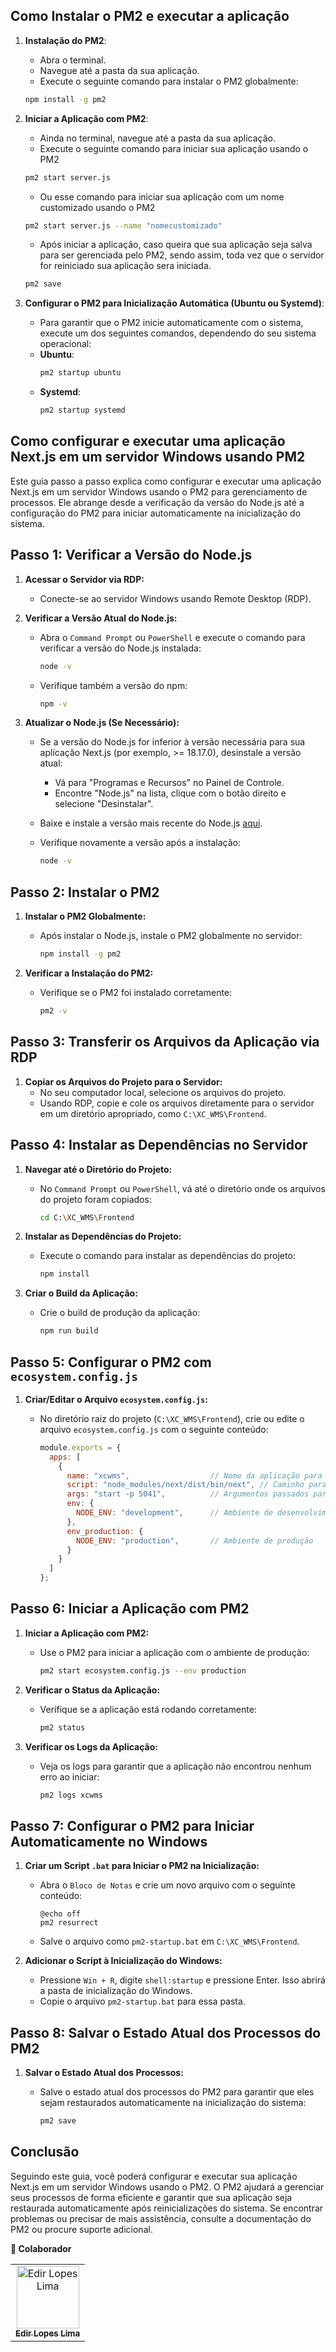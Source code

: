 ## Como Instalar o PM2 e executar a aplicação

1. **Instalação do PM2**:
    - Abra o terminal.
    - Navegue até a pasta da sua aplicação.
    - Execute o seguinte comando para instalar o PM2 globalmente:
    ```bash
    npm install -g pm2
    ```

2. **Iniciar a Aplicação com PM2**:
    - Ainda no terminal, navegue até a pasta da sua aplicação.
    - Execute o seguinte comando para iniciar sua aplicação usando o PM2
    ```bash
    pm2 start server.js
    ```
    - Ou esse comando para iniciar sua aplicação com um nome customizado usando o PM2 
    ```bash
    pm2 start server.js --name "nomecustomizado"
    ```
    - Após iniciar a aplicação, caso queira que sua aplicação seja salva para ser gerenciada pelo PM2, sendo assim, toda vez que o servidor for reiniciado sua aplicação sera iniciada.
    ```bash
    pm2 save
    ```

3. **Configurar o PM2 para Inicialização Automática (Ubuntu ou Systemd)**:
    - Para garantir que o PM2 inicie automaticamente com o sistema, execute um dos seguintes comandos, dependendo do seu sistema operacional:
    - **Ubuntu**:
        ```bash
        pm2 startup ubuntu
        ```
    - **Systemd**:
        ```bash
        pm2 startup systemd
        ```

## Como configurar e executar uma aplicação Next.js em um servidor Windows usando PM2

Este guia passo a passo explica como configurar e executar uma aplicação Next.js em um servidor Windows usando o PM2 para gerenciamento de processos. Ele abrange desde a verificação da versão do Node.js até a configuração do PM2 para iniciar automaticamente na inicialização do sistema.

## Passo 1: Verificar a Versão do Node.js

1. **Acessar o Servidor via RDP:**
   - Conecte-se ao servidor Windows usando Remote Desktop (RDP).

2. **Verificar a Versão Atual do Node.js:**
   - Abra o `Command Prompt` ou `PowerShell` e execute o comando para verificar a versão do Node.js instalada:

     ```bash
     node -v
     ```

   - Verifique também a versão do npm:

     ```bash
     npm -v
     ```

3. **Atualizar o Node.js (Se Necessário):**
   - Se a versão do Node.js for inferior à versão necessária para sua aplicação Next.js (por exemplo, >= 18.17.0), desinstale a versão atual:
     - Vá para "Programas e Recursos" no Painel de Controle.
     - Encontre "Node.js" na lista, clique com o botão direito e selecione "Desinstalar".
   - Baixe e instale a versão mais recente do Node.js [aqui](https://nodejs.org/).
   - Verifique novamente a versão após a instalação:

     ```bash
     node -v
     ```

## Passo 2: Instalar o PM2

1. **Instalar o PM2 Globalmente:**
   - Após instalar o Node.js, instale o PM2 globalmente no servidor:

     ```bash
     npm install -g pm2
     ```

2. **Verificar a Instalação do PM2:**
   - Verifique se o PM2 foi instalado corretamente:

     ```bash
     pm2 -v
     ```

## Passo 3: Transferir os Arquivos da Aplicação via RDP

1. **Copiar os Arquivos do Projeto para o Servidor:**
   - No seu computador local, selecione os arquivos do projeto.
   - Usando RDP, copie e cole os arquivos diretamente para o servidor em um diretório apropriado, como `C:\XC_WMS\Frontend`.

## Passo 4: Instalar as Dependências no Servidor

1. **Navegar até o Diretório do Projeto:**
   - No `Command Prompt` ou `PowerShell`, vá até o diretório onde os arquivos do projeto foram copiados:

     ```bash
     cd C:\XC_WMS\Frontend
     ```

2. **Instalar as Dependências do Projeto:**
   - Execute o comando para instalar as dependências do projeto:

     ```bash
     npm install
     ```

3. **Criar o Build da Aplicação:**
   - Crie o build de produção da aplicação:

     ```bash
     npm run build
     ```

## Passo 5: Configurar o PM2 com `ecosystem.config.js`

1. **Criar/Editar o Arquivo `ecosystem.config.js`:**
   - No diretório raiz do projeto (`C:\XC_WMS\Frontend`), crie ou edite o arquivo `ecosystem.config.js` com o seguinte conteúdo:

     ```javascript
     module.exports = {
       apps: [
         {
           name: "xcwms",                  // Nome da aplicação para o PM2
           script: "node_modules/next/dist/bin/next", // Caminho para o binário do Next.js
           args: "start -p 5041",          // Argumentos passados para o comando start, incluindo a porta
           env: {
             NODE_ENV: "development",      // Ambiente de desenvolvimento
           },
           env_production: {
             NODE_ENV: "production",       // Ambiente de produção
           }
         }
       ]
     };
     ```

## Passo 6: Iniciar a Aplicação com PM2

1. **Iniciar a Aplicação com PM2:**
   - Use o PM2 para iniciar a aplicação com o ambiente de produção:

     ```bash
     pm2 start ecosystem.config.js --env production
     ```

2. **Verificar o Status da Aplicação:**
   - Verifique se a aplicação está rodando corretamente:

     ```bash
     pm2 status
     ```

3. **Verificar os Logs da Aplicação:**
   - Veja os logs para garantir que a aplicação não encontrou nenhum erro ao iniciar:

     ```bash
     pm2 logs xcwms
     ```

## Passo 7: Configurar o PM2 para Iniciar Automaticamente no Windows

1. **Criar um Script `.bat` para Iniciar o PM2 na Inicialização:**
   - Abra o `Bloco de Notas` e crie um novo arquivo com o seguinte conteúdo:

     ```batch
     @echo off
     pm2 resurrect
     ```

   - Salve o arquivo como `pm2-startup.bat` em `C:\XC_WMS\Frontend`.

2. **Adicionar o Script à Inicialização do Windows:**
   - Pressione `Win + R`, digite `shell:startup` e pressione Enter. Isso abrirá a pasta de inicialização do Windows.
   - Copie o arquivo `pm2-startup.bat` para essa pasta.

## Passo 8: Salvar o Estado Atual dos Processos do PM2

1. **Salvar o Estado Atual dos Processos:**
   - Salve o estado atual dos processos do PM2 para garantir que eles sejam restaurados automaticamente na inicialização do sistema:

     ```bash
     pm2 save
     ```

## Conclusão

Seguindo este guia, você poderá configurar e executar sua aplicação Next.js em um servidor Windows usando o PM2. O PM2 ajudará a gerenciar seus processos de forma eficiente e garantir que sua aplicação seja restaurada automaticamente após reinicializações do sistema. Se encontrar problemas ou precisar de mais assistência, consulte a documentação do PM2 ou procure suporte adicional.

**:handshake: Colaborador**
<table>
  <tr>
    <td align="center">
      <a href="http://github.com/edirlopesdev">
        <img src="https://avatars.githubusercontent.com/u/128933712?v=4" width="100px;" alt="Edir Lopes Lima"/><br>
        <sub>
          <b>Edir Lopes Lima</b>
        </sub>
      </a>
    </td>
  </tr>
</table>
